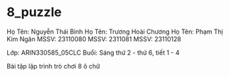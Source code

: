 # 8_puzzle

Họ Tên: Nguyễn Thái Bình        Họ Tên: Trương Hoài Chương      Họ Tên: Phạm Thị Kim Ngân
MSSV:   23110080                MSSV:   2311081                 MSSV:   23110128

Lớp: ARIN330585_05CLC
Buổi: Sáng thứ 2 - thứ 6, tiết 1 - 4

Bài tập lập trình trò chơi 8 ô chữ